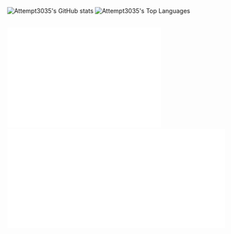 <!-- Stats Section -->
<a>
<picture>
    <source
    srcset="https://dev.lukeaguilar.com/api?username=Attempt3035&title_color=4493F8&icon_color=fe8019&text_color=FFFFFF&bg_color=00000000&ring_color=9745f5&rank_icon=github&show_icons=true&hide_border=true&include_all_commits=true&count_private=true&show=reviews"
    media="(prefers-color-scheme: dark)"
    />
    <source
    srcset="https://dev.lukeaguilar.com/api?username=Attempt3035&title_color=4493F8&icon_color=fe8019&text_color=000000&bg_color=00000000&ring_color=9745f5&rank_icon=github&show_icons=true&hide_border=true&include_all_commits=true&count_private=true&show=reviews"
    media="(prefers-color-scheme: light), (prefers-color-scheme: no-preference)"
    />
    <img
    src="https://dev.lukeaguilar.com/api?username=Attempt3035&title_color=4493F8&icon_color=fe8019&text_color=000000&bg_color=FFFFFF&ring_color=9745f5&rank_icon=github&show_icons=true&hide_border=true&include_all_commits=true&count_private=true&show=reviews"
    alt="Attempt3035's GitHub stats"
    height="200"
    style="align-self: center;"
    />
</picture>
</a>
<!-- Languages Section -->
<a>
<picture>
    <source
    srcset="https://dev.lukeaguilar.com/api/top-langs/?username=Attempt3035&title_color=4493F8&text_color=FFFFFF&bg_color=00000000&layout=compact&langs_count=10&hide_border=true&size_weight=1"
    media="(prefers-color-scheme: dark)"
    />
    <source
    srcset="https://dev.lukeaguilar.com/api/top-langs/?username=Attempt3035&title_color=4493F8&text_color=000000&bg_color=00000000&layout=compact&langs_count=10&hide_border=true&size_weight=1"
    media="(prefers-color-scheme: light), (prefers-color-scheme: no-preference)"
    />
    <img
    src="https://dev.lukeaguilar.com/api/top-langs/?username=Attempt3035&title_color=4493F8&text_color=000000&bg_color=FFFFFF&layout=compact&langs_count=10&hide_border=true&size_weight=1"
    alt="Attempt3035's Top Languages"
    height="200"
    style="align-self: center;"
    />
</picture>
</a>
<!-- Padding -->
<br><br>
<!-- Metrics Section -->
<p>
  <img height="230" src="/assets/metrics.plugin.isocalendar.svg" alt="Isocalendar" />
  <img height="230" src="/assets/metrics.plugin.achievements.svg" alt="Achievements" />
</p>
